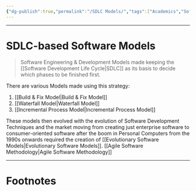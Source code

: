 ```yaml
---
{"dg-publish":true,"permalink":"/SDLC Models/","tags":["Academics","Software-Development"]}
---
```



---
# SDLC-based Software Models
> Software Engineering & Development Models made keeping the [[Software Development Life Cycle\|SDLC]] as its basis to decide which phases to be finished first.

There are various Models made using this strategy:
1. [[Build & Fix Model\|Build & Fix Model]]
2. [[Waterfall Model\|Waterfall Model]]
3. [[Incremental Process Model\|Incremental Process Model]]

These models then evolved with the evolution of Software Development Techniques and the market moving from creating just enterprise software to consumer-oriented software after the boom in Personal Computers from the 1990s onwards required the creation of [[Evolutionary Software Models\|Evolutionary Software Models]].
[[Agile Software Methodology\|Agile Software Methodology]]



---
# Footnotes